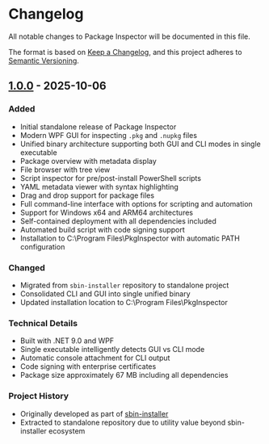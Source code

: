 # Changelog

All notable changes to Package Inspector will be documented in this file.

The format is based on [Keep a Changelog](https://keepachangelog.com/en/1.0.0/),
and this project adheres to [Semantic Versioning](https://semver.org/spec/v2.0.0.html).

## [1.0.0] - 2025-10-06

### Added
- Initial standalone release of Package Inspector
- Modern WPF GUI for inspecting `.pkg` and `.nupkg` files
- Unified binary architecture supporting both GUI and CLI modes in single executable
- Package overview with metadata display
- File browser with tree view
- Script inspector for pre/post-install PowerShell scripts
- YAML metadata viewer with syntax highlighting
- Drag and drop support for package files
- Full command-line interface with options for scripting and automation
- Support for Windows x64 and ARM64 architectures
- Self-contained deployment with all dependencies included
- Automated build script with code signing support
- Installation to C:\Program Files\PkgInspector with automatic PATH configuration

### Changed
- Migrated from `sbin-installer` repository to standalone project
- Consolidated CLI and GUI into single unified binary
- Updated installation location to C:\Program Files\PkgInspector

### Technical Details
- Built with .NET 9.0 and WPF
- Single executable intelligently detects GUI vs CLI mode
- Automatic console attachment for CLI output
- Code signing with enterprise certificates
- Package size approximately 67 MB including all dependencies

### Project History
- Originally developed as part of [sbin-installer](https://github.com/windowsadmins/sbin-installer)
- Extracted to standalone repository due to utility value beyond sbin-installer ecosystem

[1.0.0]: https://github.com/windowsadmins/pkg-inspector/releases/tag/v1.0.0
